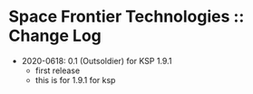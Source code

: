 # Space Frontier Technologies :: Change Log

* 2020-0618: 0.1 (Outsoldier) for KSP 1.9.1
	+ first release
	+ this is for 1.9.1 for ksp

